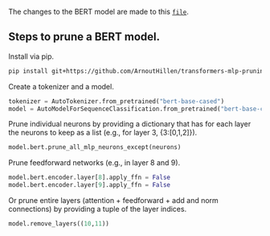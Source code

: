 The changes to the BERT model are made to this [`file`](src/transformers/models/bert/modelling_bert.py).

## Steps to prune a BERT model.

Install via pip.
```bash
pip install git+https://github.com/ArnoutHillen/transformers-mlp-pruning.git@master
```

Create a tokenizer and a model.
```python
tokenizer = AutoTokenizer.from_pretrained("bert-base-cased")
model = AutoModelForSequenceClassification.from_pretrained("bert-base-cased", num_labels=2, avg_pool=True)
```


Prune individual neurons by providing a dictionary that has for each layer the neurons to keep as a list (e.g., for layer 3, {3:[0,1,2]}).
```python
model.bert.prune_all_mlp_neurons_except(neurons)
```


Prune feedforward networks (e.g., in layer 8 and 9).
```python
model.bert.encoder.layer[8].apply_ffn = False
model.bert.encoder.layer[9].apply_ffn = False
```


Or prune entire layers (attention + feedforward + add and norm connections) by providing a tuple of the layer indices.
```python
model.remove_layers((10,11))
```
